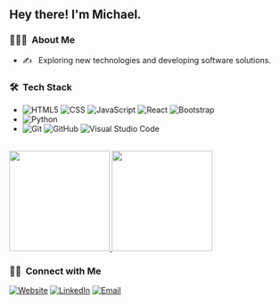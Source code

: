 <h2> Hey there! I'm Michael.</h2>

<h3> 👨🏻‍💻 &nbsp;About Me </h3>

- ✍️ &nbsp; Exploring new technologies and developing software solutions.

<h3> 🛠 &nbsp;Tech Stack</h3>

  
  - ![HTML5](https://img.shields.io/badge/-HTML5-333333?style=flat&logo=HTML5)
  ![CSS](https://img.shields.io/badge/-CSS-333333?style=flat&logo=CSS3&logoColor=1572B6)
  ![JavaScript](https://img.shields.io/badge/-JavaScript-333333?style=flat&logo=javascript)
  ![React](https://img.shields.io/badge/-React-333333?style=flat&logo=react)
  ![Bootstrap](https://img.shields.io/badge/-Bootstrap-333333?style=flat&logo=bootstrap&logoColor=563D7C)
  - ![Python](https://img.shields.io/badge/-Python-333333?style=flat&logo=python)
  - ![Git](https://img.shields.io/badge/-Git-333333?style=flat&logo=git)
  ![GitHub](https://img.shields.io/badge/-GitHub-333333?style=flat&logo=github)
  ![Visual Studio Code](https://img.shields.io/badge/-Visual%20Studio%20Code-333333?style=flat&logo=visual-studio-code&logoColor=007ACC)

<br/>

<a href="https://github.com/rodriguez-michael">
  <img height="180em" src="https://github-readme-stats.vercel.app/api?username=rodriguez-michael&theme=buefy&show_icons=true" />
  <img height="180em" src="https://github-readme-stats.vercel.app/api/top-langs/?username=rodriguez-michael&theme=buefy&layout=compact" />
</a>

<br/>

<h3> 🤝🏻 &nbsp;Connect with Me </h3>

<p>
<a href="https://www.michaelrodriguez.dev/"><img alt="Website" src="https://img.shields.io/badge/Website-www.michaelrodriguez.dev-blue?style=flat-square&logo=google-chrome"></a>
<a href="https://www.linkedin.com/in/rodriguez-michael/"><img alt="LinkedIn" src="https://img.shields.io/badge/LinkedIn-Michael%20Rodriguez-blue?style=flat-square&logo=linkedin"></a>
<a href="mailto:contact@michaelrodriguez.dev"><img alt="Email" src="https://img.shields.io/badge/Email-contact@michaelrodriguez.dev-blue?style=flat-square&logo=gmail"></a>
</p>
